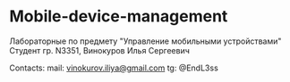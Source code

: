# Mobile-device-management
Лабораторные по предмету "Управление мобильными устройствами"
Студент гр. N3351, Винокуров Илья Сергеевич

Contacts:
mail: vinokurov.iliya@gmail.com
tg: @EndL3ss
